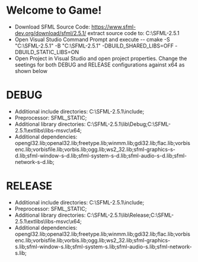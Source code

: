 # Welcome to Game!

- Download SFML Source Code: https://www.sfml-dev.org/download/sfml/2.5.1/ extract source code to: C:\SFML-2.5.1
- Open Visual Studio Command Prompt and execute
-- cmake -S "C:\SFML-2.5.1" -B "C:\SFML-2.5.1" -DBUILD_SHARED_LIBS=OFF -DBUILD_STATIC_LIBS=ON
- Open Project in Visual Studio and open project properties. Change the seetings for both DEBUG and RELEASE configurations against x64 as shown below
# DEBUG

- Additional include directories: C:\SFML-2.5.1\include;
- Preprocessor: SFML_STATIC;
- Additional library directories: C:\SFML-2.5.1\lib\Debug;C:\SFML-2.5.1\extlibs\libs-msvc\x64;
- Additional dependencies: opengl32.lib;openal32.lib;freetype.lib;winmm.lib;gdi32.lib;flac.lib;vorbisenc.lib;vorbisfile.lib;vorbis.lib;ogg.lib;ws2_32.lib;sfml-graphics-s-d.lib;sfml-window-s-d.lib;sfml-system-s-d.lib;sfml-audio-s-d.lib;sfml-network-s-d.lib;

# RELEASE
- Additional include directories: C:\SFML-2.5.1\include;
- Preprocessor: SFML_STATIC;
- Additional library directories: C:\SFML-2.5.1\lib\Release;C:\SFML-2.5.1\extlibs\libs-msvc\x64;
- Additional dependencies: opengl32.lib;openal32.lib;freetype.lib;winmm.lib;gdi32.lib;flac.lib;vorbisenc.lib;vorbisfile.lib;vorbis.lib;ogg.lib;ws2_32.lib;sfml-graphics-s.lib;sfml-window-s.lib;sfml-system-s.lib;sfml-audio-s.lib;sfml-network-s.lib;
